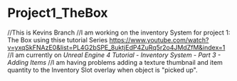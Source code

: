 # Project1_TheBox
 //This is Kevins Branch
 //I am working on the inventory System for project 1: The Box using thise tutorial Series https://www.youtube.com/watch?v=yxqSkFNAzE0&list=PL4G2bSPE_8uktjEdP4ZuRq5r2o4JMdZfM&index=1
 //I am currently on *Unreal Engine 4 Tutorial - Inventory System - Part 3 - Adding Items*
 //I am having problems adding a texture thumbnail and item quantity to the Inventory Slot overlay when object is "picked up".
 
